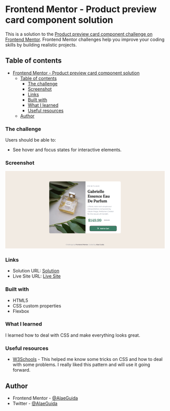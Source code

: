 # Frontend Mentor - Product preview card component solution

This is a solution to the [Product preview card component challenge on Frontend Mentor](https://www.frontendmentor.io/challenges/product-preview-card-component-GO7UmttRfa). Frontend Mentor challenges help you improve your coding skills by building realistic projects. 

## Table of contents

- [Frontend Mentor - Product preview card component solution](#frontend-mentor---product-preview-card-component-solution)
  - [Table of contents](#table-of-contents)
    - [The challenge](#the-challenge)
    - [Screenshot](#screenshot)
    - [Links](#links)
    - [Built with](#built-with)
    - [What I learned](#what-i-learned)
    - [Useful resources](#useful-resources)
  - [Author](#author)

### The challenge

Users should be able to:

- See hover and focus states for interactive elements.

### Screenshot

![](./screenshot.png)

### Links

- Solution URL: [Solution](https://your-solution-url.com)
- Live Site URL: [Live Site](https://your-live-site-url.com)

### Built with

- HTML5
- CSS custom properties
- Flexbox

### What I learned

I learned how to deal with CSS and make everything looks great.

### Useful resources

- [W3Schools](https://www.w3shcools.com) - This helped me know some tricks on CSS and how to deal with some problems. I really liked this pattern and will use it going forward.

## Author

- Frontend Mentor - [@AlaeGuida](https://www.frontendmentor.io/profile/alaeguida)
- Twitter - [@AlaeGuida](https://www.twitter.com/AlaeGuida)
